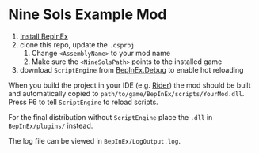 # Nine Sols Example Mod

1. [Install BepInEx](https://docs.bepinex.dev/articles/user_guide/installation/index.html)
2. clone this repo, update the `.csproj`
    1. Change `<AssemblyName>` to your mod name
    2. Make sure the `<NineSolsPath>` points to the installed game
3. download `ScriptEngine` from [BepInEx.Debug](https://github.com/BepInEx/BepInEx.Debug/releases/tag/r10) to enable hot
   reloading

When you build the project in your IDE (e.g. [Rider](https://www.jetbrains.com/de-de/rider/)) the mod should be built
and automatically copied to `path/to/game/BepInEx/scripts/YourMod.dll`.
Press F6 to tell `ScriptEngine` to reload scripts.

For the final distribution without `ScriptEngine` place the `.dll` in `BepInEx/plugins/` instead.

The log file can be viewed in `BepInEx/LogOutput.log`.